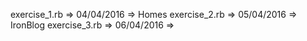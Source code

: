 exercise_1.rb => 04/04/2016 => Homes
exercise_2.rb => 05/04/2016 => IronBlog
exercise_3.rb => 06/04/2016 => 
